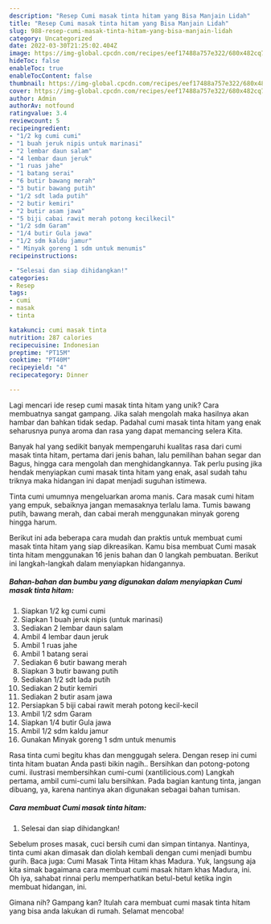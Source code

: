 ```yaml
---
description: "Resep Cumi masak tinta hitam yang Bisa Manjain Lidah"
title: "Resep Cumi masak tinta hitam yang Bisa Manjain Lidah"
slug: 988-resep-cumi-masak-tinta-hitam-yang-bisa-manjain-lidah
category: Uncategorized
date: 2022-03-30T21:25:02.404Z
image: https://img-global.cpcdn.com/recipes/eef17488a757e322/680x482cq70/cumi-masak-tinta-hitam-foto-resep-utama.jpg
hideToc: false
enableToc: true
enableTocContent: false
thumbnail: https://img-global.cpcdn.com/recipes/eef17488a757e322/680x482cq70/cumi-masak-tinta-hitam-foto-resep-utama.jpg
cover: https://img-global.cpcdn.com/recipes/eef17488a757e322/680x482cq70/cumi-masak-tinta-hitam-foto-resep-utama.jpg
author: Admin
authorAv: notfound
ratingvalue: 3.4
reviewcount: 5
recipeingredient:
- "1/2 kg cumi cumi"
- "1 buah jeruk nipis untuk marinasi"
- "2 lembar daun salam"
- "4 lembar daun jeruk"
- "1 ruas jahe"
- "1 batang serai"
- "6 butir bawang merah"
- "3 butir bawang putih"
- "1/2 sdt lada putih"
- "2 butir kemiri"
- "2 butir asam jawa"
- "5 biji cabai rawit merah potong kecilkecil"
- "1/2 sdm Garam"
- "1/4 butir Gula jawa"
- "1/2 sdm kaldu jamur"
- " Minyak goreng 1 sdm untuk menumis"
recipeinstructions:

- "Selesai dan siap dihidangkan!"
categories:
- Resep
tags:
- cumi
- masak
- tinta

katakunci: cumi masak tinta 
nutrition: 287 calories
recipecuisine: Indonesian
preptime: "PT15M"
cooktime: "PT40M"
recipeyield: "4"
recipecategory: Dinner

---
```





Lagi mencari ide resep cumi masak tinta hitam yang unik? Cara membuatnya sangat gampang. Jika salah mengolah maka hasilnya akan hambar dan bahkan tidak sedap. Padahal cumi masak tinta hitam yang enak seharusnya punya aroma dan rasa yang dapat memancing selera Kita.





Banyak hal yang sedikit banyak mempengaruhi kualitas rasa dari cumi masak tinta hitam, pertama dari jenis bahan, lalu pemilihan bahan segar dan Bagus, hingga cara mengolah dan menghidangkannya. Tak perlu pusing jika hendak menyiapkan cumi masak tinta hitam yang enak,      asal sudah tahu triknya maka hidangan ini dapat menjadi suguhan istimewa.














Tinta cumi umumnya mengeluarkan aroma manis. Cara masak cumi hitam yang empuk, sebaiknya jangan memasaknya terlalu lama. Tumis bawang putih, bawang merah, dan cabai merah menggunakan minyak goreng hingga harum.






Berikut ini ada beberapa cara mudah dan praktis untuk membuat cumi masak tinta hitam yang siap dikreasikan. Kamu bisa membuat Cumi masak tinta hitam menggunakan 16 jenis bahan dan 0 langkah pembuatan. Berikut ini langkah-langkah dalam menyiapkan hidangannya.

<!--inarticleads1-->

##### Bahan-bahan dan bumbu yang digunakan dalam menyiapkan Cumi masak tinta hitam:

1. Siapkan 1/2 kg cumi cumi
1. Siapkan 1 buah jeruk nipis (untuk marinasi)
1. Sediakan 2 lembar daun salam
1. Ambil 4 lembar daun jeruk
1. Ambil 1 ruas jahe
1. Ambil 1 batang serai
1. Sediakan 6 butir bawang merah
1. Siapkan 3 butir bawang putih
1. Sediakan 1/2 sdt lada putih
1. Sediakan 2 butir kemiri
1. Sediakan 2 butir asam jawa
1. Persiapkan 5 biji cabai rawit merah potong kecil-kecil
1. Ambil 1/2 sdm Garam
1. Siapkan 1/4 butir Gula jawa
1. Ambil 1/2 sdm kaldu jamur
1. Gunakan  Minyak goreng 1 sdm untuk menumis


Rasa tinta cumi begitu khas dan menggugah selera. Dengan resep ini cumi tinta hitam buatan Anda pasti bikin nagih.. Bersihkan dan potong-potong cumi. ilustrasi membersihkan cumi-cumi (xantilicious.com) Langkah pertama, ambil cumi-cumi lalu bersihkan. Pada bagian kantung tinta, jangan dibuang, ya, karena nantinya akan digunakan sebagai bahan tumisan. 

<!--inarticleads2-->

##### Cara membuat Cumi masak tinta hitam:


1. Selesai dan siap dihidangkan!

Sebelum proses masak, cuci bersih cumi dan simpan tintanya. Nantinya, tinta cumi akan dimasak dan diolah kembali dengan cumi menjadi bumbu gurih. Baca juga: Cumi Masak Tinta Hitam khas Madura. Yuk, langsung aja kita simak bagaimana cara membuat cumi masak hitam khas Madura, ini. Oh iya, sahabat rinnai perlu memperhatikan betul-betul ketika ingin membuat hidangan, ini. 

Gimana nih? Gampang kan? Itulah cara membuat cumi masak tinta hitam yang bisa anda lakukan di rumah. Selamat mencoba!
